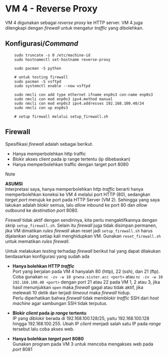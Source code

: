# VM 4 - Reverse Proxy

VM 4 digunakan sebagai *reverse proxy* ke HTTP server. VM 4 juga dilengkapi dengan *firewall* untuk mengatur *traffic* yang dibolehkan.

## Konfigurasi/*Command*
```
    sudo truncate -s 0 /etc/machine-id
    sudo hostnamectl set-hostname reverse-proxy

    sudo pacman -S python

    # untuk testing firewall
    sudo pacman -S vsftpd
    sudo systemctl enable --now vsftpd

    sudo nmcli con add type ethernet ifname enp0s3 con-name enp0s3
    sudo nmcli con mod enp0s3 ipv4.method manual 
    sudo nmcli con mod enp0s3 ipv4.addresses 192.168.100.40/24
    sudo nmcli con up enp0s3

    # setup firewall melalui setup_firewall.sh
```

## Firewall
Spesifikasi *firewall* adalah sebagai berikut.
- Hanya memperbolehkan http traffic 
- Blokir akses client pada ip range tertentu (ip dibebaskan)
- Hanya memperbolehkan traffic dengan target port 8080

>[!note]
>**ASUMSI** <br>
>Interpretasi saya, hanya memperbolehkan *http traffic* berarti hanya memperbolehkan koneksi ke VM 4 melalui port HTTP (80), sedangkan *target port* merujuk ke port pada HTTP Server (VM 2). Sehingga yang saya lakukan adalah blokir semua, lalu *allow* inbound ke port 80 dan *allow* outbound ke *destination port* 8080.

*Firewall* tidak aktif dengan sendirinya, kita perlu mengaktifkannya dengan skrip `setup_firewall.sh`. Selain itu *firewall* juga tidak disimpan permanen, jika VM dimatikan *rules firewall* akan reset jadi `setup_firewall.sh` harus dijalankan ulang setiap kali menghidupkan VM. Gunakan `reset_firewall.sh` untuk mematikan *rules firewall*.


Untuk melakukan *testing* terhadap *firewall* berikut hal yang dapat dilakukan berdasarkan konfigurasi yang sudah ada <br>

- **Hanya bolehkan HTTP *traffic*** <br>
Port yang berjalan pada VM 4 hanyalah 80 (http), 22 (ssh), dan 21 (ftp). <br>
Coba gunakan `nc -zv -w 10 grwna.sister.acc <port>` atau `nc -zv -w 10 192.168.100.40 <port>` dengan port 21 atau 22 pada VM 1, 2 atau 3, jika hasil menunjukkan `open` maka *firewall* gagal atau tidak aktif, jika melewati 10 detik dan terjadi *timeout* maka *firewall* hidup. <br>
Perlu diperhatikan bahwa *firewall* tidak memblokir *traffic* SSH dari *host machine* agar sambungan SSH tidak terputus.

- **Blokir *client* pada *ip range* tertentu** <br>
IP yang diblokir berada di 192.168.100.128/25, yaitu 192.168.100.128 hingga 192.168.100.255. Ubah IP *client* menjadi salah satu IP pada *range* tersebut lalu coba akses web.

- **Hanya bolehkan *target port* 8080** <br>
Gunakan program pada VM 3 untuk mencoba mengakses web pada *port* 8081
